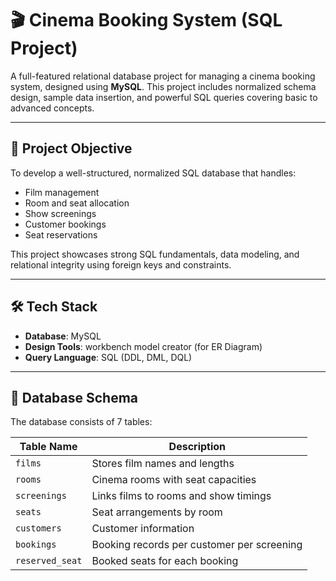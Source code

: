 # 🎬 Cinema Booking System (SQL Project)

A full-featured relational database project for managing a cinema booking system, designed using **MySQL**. This project includes normalized schema design, sample data insertion, and powerful SQL queries covering basic to advanced concepts.

---

## 📌 Project Objective

To develop a well-structured, normalized SQL database that handles:
- Film management
- Room and seat allocation
- Show screenings
- Customer bookings
- Seat reservations

This project showcases strong SQL fundamentals, data modeling, and relational integrity using foreign keys and constraints.

---

## 🛠️ Tech Stack

- **Database**: MySQL
- **Design Tools**: workbench model creator (for ER Diagram)
- **Query Language**: SQL (DDL, DML, DQL)
---

## 🧱 Database Schema

The database consists of 7 tables:

| Table Name      | Description                                 |
|------------------|---------------------------------------------|
| `films`          | Stores film names and lengths               |
| `rooms`          | Cinema rooms with seat capacities           |
| `screenings`     | Links films to rooms and show timings       |
| `seats`          | Seat arrangements by room                   |
| `customers`      | Customer information                        |
| `bookings`       | Booking records per customer per screening  |
| `reserved_seat`  | Booked seats for each booking               |


